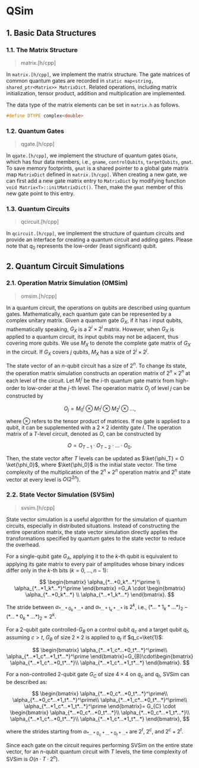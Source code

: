 # QSim

## 1. Basic Data Structures

### 1.1. The Matrix Structure

> matrix.[h/cpp]

In `matrix.[h/cpp]`, we implement the matrix structure. The gate matrices of common quantum gates are recorded in `static map<string, shared_ptr<Matrix>> MatrixDict`. Related operations, including matrix initialization, tensor product, addition and multiplication are implemented. 

The data type of the matrix elements can be set in `matrix.h` as follows. 

```cpp
#define DTYPE complex<double>
```

### 1.2. Quantum Gates

> qgate.[h/cpp]

In `qgate.[h/cpp]`, we implement the structure of quantum gates `QGate`, which has four data members, i.e., `gname`, `controlQubits`, `targetQubits`, `gmat`. To save memory footprints, `gmat` is a shared pointer to a global gate matrix map `MatrixDict` defined in `matrix.[h/cpp]`. 
When creating a new gate, we can first add a new gate matrix entry to `MatrixDict` by modifying function `void Matrix<T>::initMatrixDict()`. Then, make the `gmat` member of this new gate point to this entry. 

### 1.3. Quantum Circuits

> qcircuit.[h/cpp]

In `qcircuit.[h/cpp]`, we implement the structure of quantum circuits and provide an interface for creating a quantum circuit and adding gates. Please note that $q_0$ represents the low-order (least significant) qubit. 

## 2. Quantum Circuit Simulations

### 2.1. Operation Matrix Simulation (OMSim)

> omsim.[h/cpp]

In a quantum circuit, the operations on qubits are described using quantum gates. Mathematically, each quantum gate can be represented by a complex unitary matrix. Given a quantum gate $G_X$, if it has $i$ input qubits, mathematically speaking, $G_X$ is a $2^i \times 2^i$ matrix. However, when $G_X$ is applied to a quantum circuit, its input qubits may not be adjacent, thus covering more qubits. We use $M_X$ to denote the complete gate matrix of $G_X$ in the circuit. If $G_X$ covers $j$ qubits, $M_X$ has a size of $2^j \times 2^j$. 

The state vector of an $n$-qubit circuit has a size of $2^n$. To change its state, the operation matrix simulation constructs an operation matrix of $2^n \times 2^n$ at each level of the circuit. 
Let $M_i^j$ be the $i$-th quantum gate matrix from high-order to low-order at the $j$-th level. 
The operation matrix $O_j$ of level $j$ can be constructed by

$$
    O_j=M_0^j \otimes M_1^j \otimes M_2^j \otimes \ldots, 
$$

where $\otimes$ refers to the tensor product of matrices. If no gate is applied to a qubit, it can be supplemented with a $2\times2$ identity gate $I$. 
The operation matrix of a $T$-level circuit, denoted as $O$, can be constructed by

$$
    O = O_{T-1} \cdot O_{T-2} \cdot \ldots \cdot O_0. 
$$

Then, the state vector after $T$ levels can be updated as $\ket{\phi_T} = O \ket{\phi_0}$, where $\ket{\phi_0}$ is the initial state vector. 
The time complexity of the multiplication of the $2^n \times 2^n$ operation matrix and $2^n$ state vector at every level is $O(2^{2n})$. 

### 2.2. State Vector Simulation (SVSim)

> svsim.[h/cpp]

State vector simulation is a useful algorithm for the simulation of quantum circuits, especially in distributed situations. 
Instead of constructing the entire operation matrix, the state vector simulation directly applies the transformations specified by quantum gates to the state vector to reduce the overhead. 

For a single-qubit gate $G_A$, applying it to the $k$-th qubit is equivalent to applying its gate matrix to every pair of amplitudes whose binary indices differ only in the $k$-th bits $(k=0,\ldots,n-1)$:

$$
\begin{bmatrix}
    \alpha_{*...*0_k*...*}^\prime \\
    \alpha_{*...*1_k*...*}^\prime
\end{bmatrix} =G_A \cdot
\begin{bmatrix}
    \alpha_{*...*0_k*...*} \\
    \alpha_{*...*1_k*...*}
\end{bmatrix}.
$$

The stride between $\alpha_{*...*0_k*...*}$ and $\alpha_{*...*1_k*...*}$ is $2^k$, i.e., $(*...*1_k*...*)_2-(*...*0_k*...*)_2=2^k$. 

For a 2-qubit gate controlled-$G_B$ on a control qubit $q_c$ and a target qubit $q_t$, assuming $c>t$, $G_B$ of size $2\times2$ is applied to $q_t$ if $q_c=\ket{1}$:

$$
\begin{bmatrix}
\alpha_{*...*1_c*...*0_t*...*}^\prime\\
\alpha_{*...*1_c*...*1_t*...*}^\prime
\end{bmatrix}=G_{B}\cdot\begin{bmatrix}
\alpha_{*...*1_c*...*0_t*...*}\\
\alpha_{*...*1_c*...*1_t*...*}
\end{bmatrix}.
$$

For a non-controlled 2-qubit gate $G_C$ of size $4\times4$ on $q_c$ and $q_t$, SVSim can be described as: 

$$
\begin{bmatrix}
\alpha_{*...*0_c*...*0_t*...*}^\prime\\
\alpha_{*...*0_c*...*1_t*...*}^\prime\\
\alpha_{*...*1_c*...*0_t*...*}^\prime\\
\alpha_{*...*1_c*...*1_t*...*}^\prime
\end{bmatrix}=
G_{C} \cdot
\begin{bmatrix}
\alpha_{*...*0_c*...*0_t*...*}\\
\alpha_{*...*0_c*...*1_t*...*}\\
\alpha_{*...*1_c*...*0_t*...*}\\
\alpha_{*...*1_c*...*1_t*...*}
\end{bmatrix},
$$

where the strides starting from $\alpha_{*...*0_c*...*0_t*...*}$ are $2^t$, $2^c$, and $2^c+2^t$. 


Since each gate on the circuit requires performing SVSim on the entire state vector, for an $n$-qubit quantum circuit with $T$ levels, the time complexity of SVSim is $O(n \cdot T \cdot 2^n)$. 
